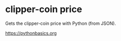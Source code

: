 # clipper-coin price 

Gets the clipper-coin price with Python (from JSON).

https://pythonbasics.org
